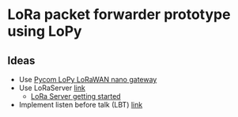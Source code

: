 # LoRa packet forwarder prototype using LoPy

## Ideas
- Use [Pycom LoPy LoRaWAN nano gateway](https://github.com/CampusIoT/lopy-nano-gateway)
- Use LoRaServer [link](https://forum.loraserver.io/t/lorawan-repeater/1976)
    - [LoRa Server getting started](https://www.loraserver.io/overview/)
- Implement listen before talk \(LBT\) [link](https://forum.loraserver.io/t/low-cost-gateway-with-lbt-feature-enabled/1352)
